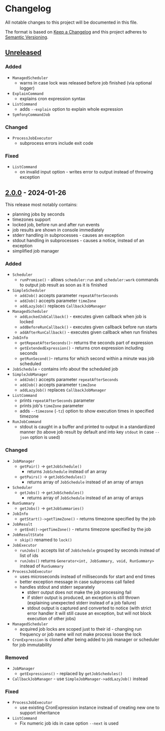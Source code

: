 # Changelog

All notable changes to this project will be documented in this file.

The format is based on [Keep a Changelog](http://keepachangelog.com/en/1.0.0/)
and this project adheres to [Semantic Versioning](http://semver.org/spec/v2.0.0.html).

## [Unreleased](https://github.com/orisai/scheduler/compare/2.0.0...v2.x)

### Added

- `ManagedScheduler`
	- warns in case lock was released before job finished (via optional logger)
- `ExplainCommand`
	- explains cron expression syntax
- `ListCommand`
	- adds `--explain` option to explain whole expression
- `SymfonyCommandJob`

### Changed

- `ProcessJobExecutor`
	- subprocess errors include exit code

### Fixed

- `ListCommand`
	- on invalid input option - writes error to output instead of throwing exception

## [2.0.0](https://github.com/orisai/scheduler/compare/1.0.0...2.0.0) - 2024-01-26

This release most notably contains:

- planning jobs by seconds
- timezones support
- locked job, before run and after run events
- job results are shown in console immediately
- stderr handling in subprocesses - causes an exception
- stdout handling in subprocesses - causes a notice, instead of an exception
- simplified job manager

### Added

- `Scheduler`
	- `runPromise()` - allows `scheduler:run` and `scheduler:work` commands to output job result as soon as it is
	  finished
- `SimpleScheduler`
	- `addJob()` accepts parameter `repeatAfterSeconds`
	- `addJob()` accepts parameter `timeZone`
	- `addLazyJob()` replaces `CallbackJobManager`
- `ManagedScheduler`
	- `addLockedJobCallback()` - executes given callback when job is locked
	- `addBeforeRunCallback()` - executes given callback before run starts
	- `addAfterRunCallback()` - executes given callback when run finishes
- `JobInfo`
	- `getRepeatAfterSeconds()`- returns the seconds part of expression
	- `getExtendedExpression()` - returns cron expression including seconds
	- `getRunSecond()`- returns for which second within a minute was job scheduled
- `JobSchedule` - contains info about the scheduled job
- `SimpleJobManager`
	- `addJob()` accepts parameter `repeatAfterSeconds`
	- `addJob()` accepts parameter `timeZone`
	- `addLazyJob()` replaces `CallbackJobManager`
- `ListCommand`
	- prints `repeatAfterSeconds` parameter
	- prints job's `timeZone` parameter
	- adds `--timezone` (`-tz`) option to show execution times in specified timezone
- `RunJobCommand`
	- stdout is caught in a buffer and printed to output in a standardized manner (to above job result by default and
	  into key `stdout` in case `--json` option is used)

### Changed

- `JobManager`
	- `getPair()` -> `getJobSchedule()`
		- returns `JobSchedule` instead of an array
	- `getPairs()` -> `getJobSchedules()`
		- returns array of `JobSchedule` instead of an array of arrays
- `Scheduler`
	- `getJobs()` -> `getJobSchedules()`
		- returns array of `JobSchedule` instead of an array of arrays
- `RunSummary`
	- `getJobs()` -> `getJobSummaries()`
- `JobInfo`
	- `getStart()->getTimeZone()` - returns timezone specified by the job
- `JobResult`
	- `getEnd()->getTimeZone()` - returns timezone specified by the job
- `JobResultState`
	- `skip()` renamed to `lock()`
- `JobExecutor`
	- `runJobs()` accepts list of `JobSchedule` grouped by seconds instead of list of ids
	- `runJobs()` returns `Generator<int, JobSummary, void, RunSummary>` instead of `RunSummary`
- `ProcessJobExecutor`
	- uses microseconds instead of milliseconds for start and end times
	- better exception message in case subprocess call failed
	- handles stdout and stderr separately
		- stderr output does not make the job processing fail
		- if stderr output is produced, an exception is still thrown (explaining unexpected stderr instead of a job
		  failure)
		- stdout output is captured and converted to notice (with strict error handler it will still cause an exception,
		  but will not block execution of other jobs)
- `ManagedScheduler`
	- acquired job locks are scoped just to their id - changing run frequency or job name will not make process loose
	  the lock
- `CronExpression` is cloned after being added to job manager or scheduler for job immutability

### Removed

- `JobManager`
	- `getExpressions()` - replaced by `getJobSchedules()`
- `CallbackJobManager` - use `SimpleJobManager->addLazyJob()` instead

### Fixed

- `ProcessJobExecutor`
	- use existing CronExpression instance instead of creating new one to support inheritance
- `ListCommand`
	- Fix numeric job ids in case option `--next` is used
